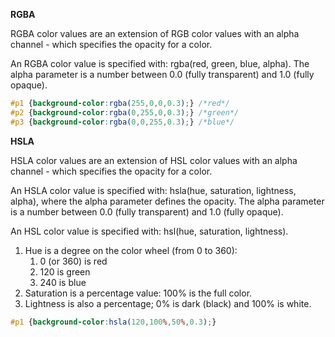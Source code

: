 **RGBA**

RGBA color values are an extension of RGB color values with an alpha channel - which specifies the opacity for a color.

An RGBA color value is specified with: rgba(red, green, blue, alpha). The alpha parameter is a number between 0.0 (fully transparent) and 1.0 (fully opaque).

```css
#p1 {background-color:rgba(255,0,0,0.3);} /*red*/
#p2 {background-color:rgba(0,255,0,0.3);} /*green*/
#p3 {background-color:rgba(0,0,255,0.3);} /*blue*/
```

**HSLA**

HSLA color values are an extension of HSL color values with an alpha channel - which specifies the opacity for a color.

An HSLA color value is specified with: hsla(hue, saturation, lightness, alpha), where the alpha parameter defines the opacity. The alpha parameter is a number between 0.0 (fully transparent) and 1.0 (fully opaque).

An HSL color value is specified with: hsl(hue, saturation, lightness).

1. Hue is a degree on the color wheel (from 0 to 360):
    1. 0 (or 360) is red
    2. 120 is green
    3. 240 is blue
2. Saturation is a percentage value: 100% is the full color.
3. Lightness is also a percentage; 0% is dark (black) and 100% is white.

```css
#p1 {background-color:hsla(120,100%,50%,0.3);}
```

